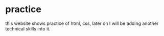 # practice
this website shows practice of html, css, later on I will be adding another technical skills into it.
